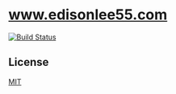 # www.edisonlee55.com

[![Build Status](https://travis-ci.com/edisonlee55/www.edisonlee55.com.svg?branch=master)](https://travis-ci.com/edisonlee55/www.edisonlee55.com)

## License

[MIT](LICENSE)
